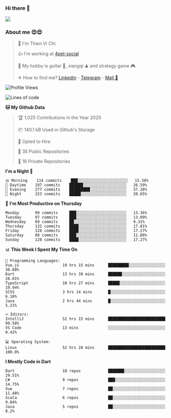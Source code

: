 ### Hi there 👋
![](https://media1.tenor.com/images/9aa4aee77151757a310fcdb4b8fd2a0a/tenor.gif?itemid=12671405)

### About me 😍😍

> 🙎 I'm Thien Vi Chi
> 
> 👍 I'm working at [4pet-social](https://github.com/4pet-social)
>
> 🥞 My hobby is guitar 🎸, xiangqi ♟ and strategy game 🎮.
> 
> ✈ How to find me? [Linkedin](https://www.linkedin.com/in/tvc12/) - [Telegram](https://t.me/yeutham212) - [Mail 📧](mailto:meomeocf98@gmail.com)
> 

<!--START_SECTION:waka-->
![Profile Views](http://img.shields.io/badge/Profile%20Views-5-blue)

![Lines of code](https://img.shields.io/badge/From%20Hello%20World%20I%27ve%20Written-5.2%20million%20lines%20of%20code-blue)

**🐱 My Github Data** 

> 🏆 1,025 Contributions in the Year 2020
 > 
> 📦 140.1 kB Used in Github's Storage 
 > 
> 💼 Opted to Hire
 > 
> 📜 35 Public Repositories
 > 
> 🔑 18 Private Repositories 

**I'm a Night 🦉** 

```text
🌞 Morning    114 commits    ███░░░░░░░░░░░░░░░░░░░░░░   15.38% 
🌆 Daytime    197 commits    ██████░░░░░░░░░░░░░░░░░░░   26.59% 
🌃 Evening    277 commits    █████████░░░░░░░░░░░░░░░░   37.38% 
🌙 Night      153 commits    █████░░░░░░░░░░░░░░░░░░░░   20.65%

```
📅 **I'm Most Productive on Thursday** 

```text
Monday       99 commits     ███░░░░░░░░░░░░░░░░░░░░░░   13.36% 
Tuesday      97 commits     ███░░░░░░░░░░░░░░░░░░░░░░   13.09% 
Wednesday    69 commits     ██░░░░░░░░░░░░░░░░░░░░░░░   9.31% 
Thursday     132 commits    ████░░░░░░░░░░░░░░░░░░░░░   17.81% 
Friday       128 commits    ████░░░░░░░░░░░░░░░░░░░░░   17.27% 
Saturday     88 commits     ███░░░░░░░░░░░░░░░░░░░░░░   11.88% 
Sunday       128 commits    ████░░░░░░░░░░░░░░░░░░░░░   17.27%

```


📊 **This Week I Spent My Time On** 

```text
💬 Programming Languages: 
Vue.js                   19 hrs 15 mins      █████████░░░░░░░░░░░░░░░░   36.68% 
Dart                     13 hrs 39 mins      ██████░░░░░░░░░░░░░░░░░░░   26.01% 
TypeScript               10 hrs 27 mins      █████░░░░░░░░░░░░░░░░░░░░   19.94% 
SCSS                     3 hrs 14 mins       █░░░░░░░░░░░░░░░░░░░░░░░░   6.18% 
Java                     2 hrs 44 mins       █░░░░░░░░░░░░░░░░░░░░░░░░   5.21%

🔥 Editors: 
IntelliJ                 52 hrs 15 mins      █████████████████████████   99.58% 
VS Code                  13 mins             ░░░░░░░░░░░░░░░░░░░░░░░░░   0.42%

💻 Operating System: 
Linux                    52 hrs 28 mins      █████████████████████████   100.0%

```

**I Mostly Code in Dart** 

```text
Dart                     18 repos            ███████░░░░░░░░░░░░░░░░░░   29.51% 
C#                       9 repos             ███░░░░░░░░░░░░░░░░░░░░░░   14.75% 
Vue                      7 repos             ██░░░░░░░░░░░░░░░░░░░░░░░   11.48% 
Scala                    6 repos             ██░░░░░░░░░░░░░░░░░░░░░░░   9.84% 
Java                     5 repos             ██░░░░░░░░░░░░░░░░░░░░░░░   8.2%

```



<!--END_SECTION:waka-->